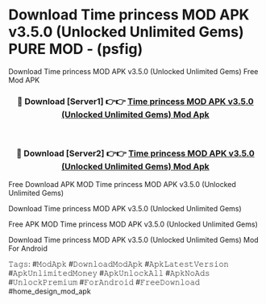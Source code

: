 # Download Time princess MOD APK v3.5.0 (Unlocked Unlimited Gems) PURE MOD - (psfig)
Download Time princess MOD APK v3.5.0 (Unlocked Unlimited Gems) Free Mod APK

<div align="center">
<h3>🔴 Download [Server1] 👉👉 <a href="https://apk-comot.site?title=Time_princess_MOD_APK_v3.5.0_(Unlocked_Unlimited_Gems)">Time princess MOD APK v3.5.0 (Unlocked Unlimited Gems) Mod Apk</a></h3><br>

<h3>🔴 Download [Server2] 👉👉 <a href="https://apk-comot.site?title=Time_princess_MOD_APK_v3.5.0_(Unlocked_Unlimited_Gems)">Time princess MOD APK v3.5.0 (Unlocked Unlimited Gems) Mod Apk</a></h3>
</div>


Free Download APK MOD Time princess MOD APK v3.5.0 (Unlocked Unlimited Gems)

Download Time princess MOD APK v3.5.0 (Unlocked Unlimited Gems) 

Free APK MOD Time princess MOD APK v3.5.0 (Unlocked Unlimited Gems) 

Download Time princess MOD APK v3.5.0 (Unlocked Unlimited Gems) Mod For Android

𝚃𝚊𝚐𝚜: #𝙼𝚘𝚍𝙰𝚙𝚔 #𝙳𝚘𝚠𝚗𝚕𝚘𝚊𝚍𝙼𝚘𝚍𝙰𝚙𝚔 #𝙰𝚙𝚔𝙻𝚊𝚝𝚎𝚜𝚝𝚅𝚎𝚛𝚜𝚒𝚘𝚗 #𝙰𝚙𝚔𝚄𝚗𝚕𝚒𝚖𝚒𝚝𝚎𝚍𝙼𝚘𝚗𝚎𝚢 #𝙰𝚙𝚔𝚄𝚗𝚕𝚘𝚌𝚔𝙰𝚕𝚕 #𝙰𝚙𝚔𝙽𝚘𝙰𝚍𝚜 #𝚄𝚗𝚕𝚘𝚌𝚔𝙿𝚛𝚎𝚖𝚒𝚞𝚖 #𝙵𝚘𝚛𝙰𝚗𝚍𝚛𝚘𝚒𝚍 #𝙵𝚛𝚎𝚎𝙳𝚘𝚠𝚗𝚕𝚘𝚊𝚍 #home_design_mod_apk